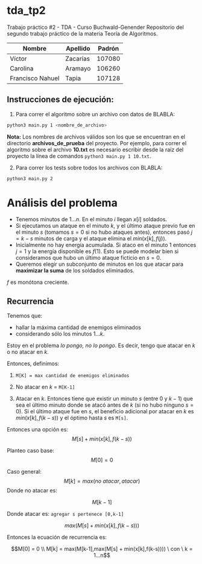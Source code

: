 # tda_tp2
Trabajo práctico #2 - TDA - Curso Buchwald-Genender
Repositorio del segundo trabajo práctico de la materia Teoría de Algoritmos. 

| Nombre           | Apellido      | Padrón   |
|------------------|---------------|----------|
| Víctor           | Zacarías      | 107080   |
| Carolina         | Aramayo       | 106260   |
| Francisco Nahuel | Tapia         | 107128   |

## Instrucciones de ejecución:

1. Para correr el algoritmo sobre un archivo con datos de BLABLA:

```bash
python3 main.py 1 <nombre_de_archivo>
```
**Nota:** Los nombres de archivos válidos son los que se encuentran en el directorio **archivos_de_prueba** del proyecto. Por ejemplo,
para correr el algoritmo sobre el archivo **10.txt** es necesario escribir desde la raíz del proyecto la línea 
de comandos `python3 main.py 1 10.txt`.

2. Para correr los tests sobre todos los archivos con BLABLA:

```bash
python3 main.py 2
```
# Análisis del problema
- Tenemos minutos de $1...n$. En el minuto $i$ llegan $x[i]$ soldados.
- Si ejecutamos un ataque en el minuto $k$, y el último ataque previo fue en el minuto $s$ (tomamos $s = 0$ si no hubo ataques antes), entonces pasó $j = k - s$ minutos de carga y el ataque elimina el $min( x[k], f(j) )$.
- Inicialmente no hay energía acumulada. Si ataco en el minuto 1 entonces $j = 1$ y la energía disponible es $f(1)$. Esto se puede modelar bien si consideramos que hubo un último ataque ficticio en $s = 0$.
- Queremos elegir un subconjunto de minutos en los que atacar para **maximizar la suma** de los soldados eliminados.

$f$ es monótona creciente.
## Recurrencia
Tenemos que:
- hallar la máxima cantidad de enemigos eliminados
- considerando sólo los minutos $1...k$.

Estoy en el problema *lo pongo, no lo pongo*. Es decir, tengo que atacar en $k$ o no atacar en $k$.

Entonces, definimos:
1. `M[K] = max cantidad de enemigos eliminados`

2. No atacar en $k$ = `M[K-1]` 
3. Atacar en $k$. Entonces tiene que existir un minuto $s$ (entre $0$ y $k-1$) que sea el último minuto donde se atacó antes de $k$ (si no hubo ninguno $s = 0$). Si el último ataque fue en $s$, el beneficio adicional por atacar en $k$ es $min(x[k],f(k-s))$ y el óptimo hasta $s$ es `M[s]`.

Entonces una opción es:
$$ M[s] + min(x[k],f(k-s)) $$


Planteo caso base:
$$M[0] = 0$$

Caso general:
$$M[k] = max(no\ atacar,atacar)$$
Donde no atacar es:
```math 
M[k-1]
```
Donde atacar es:
`agregar s pertenece [0,k-1]`
```math
max(M[s] + min(x[k],f(k-s)))
```

Entonces la ecuación de recurrencia es:
```math
M[0] = 0
\\
M[k] = max(M[k-1],max(M[s] + min(x[k],f(k-s)))) \ con \ k = 1...n
```
